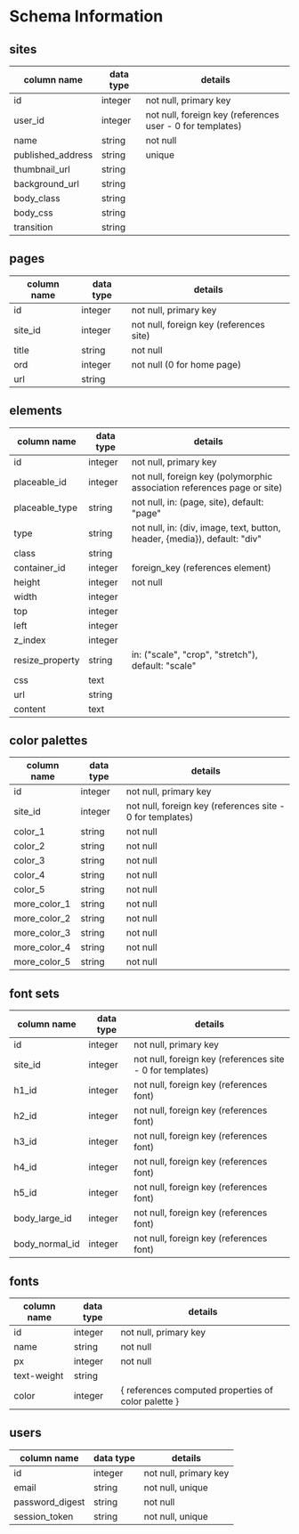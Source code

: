 # Schema Information

## sites
column name | data type | details
------------|-----------|-----------------------
id          | integer   | not null, primary key
user_id     | integer   | not null, foreign key (references user - 0 for templates)
name       | string    | not null
published_address     | string    | unique
thumbnail_url | string  |
background_url | string |
body_class  | string    |
body_css    | string    |
transition  | string    |

## pages
column name | data type | details
------------|-----------|-----------------------
id          | integer   | not null, primary key
site_id     | integer   | not null, foreign key (references site)
title        | string    | not null
ord         | integer   | not null (0 for home page)
url         | string    |

## elements
column name | data type | details
------------|-----------|-----------------------
id          | integer   | not null, primary key
placeable_id     | integer   | not null, foreign key (polymorphic association references page or site)
placeable_type | string | not null, in: (page, site), default: "page"
type        | string    | not null, in: (div, image, text, button, header, {media}), default: "div"
class       | string    |
container_id| integer   | foreign_key (references element)
height      | integer   | not null
width       | integer   |
top         | integer   |
left        | integer   |
z_index     | integer   |
resize_property | string    | in: ("scale", "crop", "stretch"), default: "scale"
css         | text      |
url         | string    |
content     | text      |

## color palettes
column name | data type | details
------------|-----------|-----------------------
id          | integer   | not null, primary key
site_id     | integer   | not null, foreign key (references site - 0 for templates)
color_1     | string    | not null
color_2     | string    | not null
color_3     | string    | not null
color_4     | string    | not null
color_5     | string    | not null
more_color_1| string    | not null
more_color_2| string    | not null
more_color_3| string    | not null
more_color_4| string    | not null
more_color_5| string    | not null

## font sets
column name | data type | details
------------|-----------|-----------------------
id          | integer   | not null, primary key
site_id     | integer   | not null, foreign key (references site - 0 for templates)
h1_id       | integer   | not null, foreign key (references font)
h2_id       | integer   | not null, foreign key (references font)
h3_id       | integer   | not null, foreign key (references font)
h4_id       | integer   | not null, foreign key (references font)
h5_id       | integer   | not null, foreign key (references font)
body_large_id | integer   | not null, foreign key (references font)
body_normal_id| integer   | not null, foreign key (references font)

## fonts
column name | data type | details
------------|-----------|-----------------------
id          | integer   | not null, primary key
name        | string    | not null
px          | integer   | not null
text-weight | string    |
color       | integer   | { references computed properties of color palette }

## users
column name     | data type | details
----------------|-----------|-----------------------
id              | integer   | not null, primary key
email           | string    | not null, unique
password_digest | string    | not null
session_token   | string    | not null, unique
